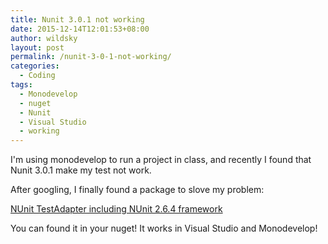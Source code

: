 ```yaml
---
title: Nunit 3.0.1 not working
date: 2015-12-14T12:01:53+08:00
author: wildsky
layout: post
permalink: /nunit-3-0-1-not-working/
categories:
  - Coding
tags:
  - Monodevelop
  - nuget
  - Nunit
  - Visual Studio
  - working
---
```


I'm using monodevelop to run a project in class, and recently I found that Nunit 3.0.1 make my test not work.

After googling, I finally found a package to slove my problem:

[NUnit TestAdapter including NUnit 2.6.4 framework](https://www.nuget.org/packages/NUnitTestAdapter.WithFramework/)

You can found it in your nuget! It works in Visual Studio and Monodevelop!
